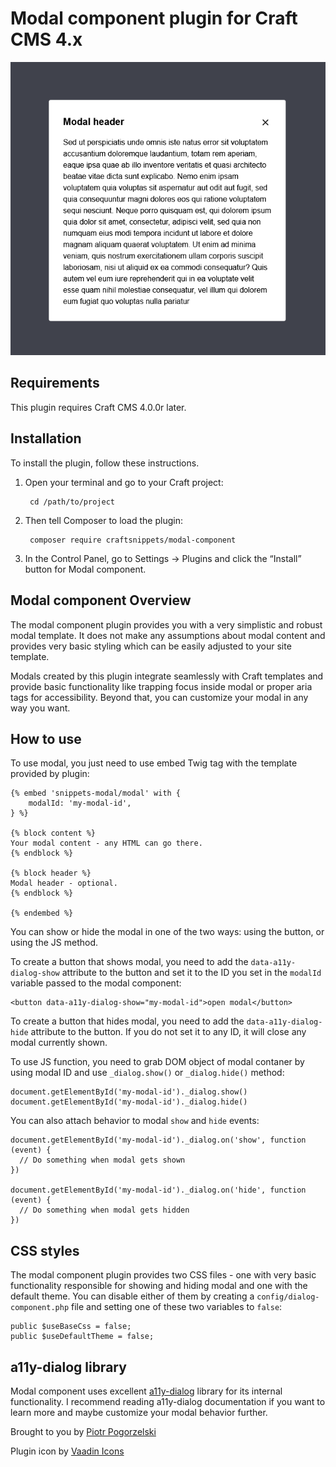 # Modal component plugin for Craft CMS 4.x

![Screenshot](resources/img/modal.png)

## Requirements

This plugin requires Craft CMS 4.0.0r later.

## Installation

To install the plugin, follow these instructions.

1. Open your terminal and go to your Craft project:

        cd /path/to/project

2. Then tell Composer to load the plugin:

        composer require craftsnippets/modal-component

3. In the Control Panel, go to Settings → Plugins and click the “Install” button for Modal component.

## Modal component Overview

The modal component plugin provides you with a very simplistic and robust modal template. It does not make any assumptions about modal content and provides very basic styling which can be easily adjusted to your site template.

Modals created by this plugin integrate seamlessly with Craft templates and provide basic functionality like trapping focus inside modal or proper aria tags for accessibility. Beyond that, you can customize your modal in any way you want.

## How to use

To use modal, you just need to use embed Twig tag with the template provided by plugin:

```
{% embed 'snippets-modal/modal' with {
    modalId: 'my-modal-id',
} %}

{% block content %}
Your modal content - any HTML can go there.
{% endblock %}

{% block header %}
Modal header - optional.
{% endblock %}

{% endembed %}
```

You can show or hide the modal in one of the two ways: using the button, or using the JS method. 

To create a button that shows modal, you need to add the `data-a11y-dialog-show` attribute to the button and set it to the ID you set in the `modalId` variable passed to the modal component:

```
<button data-a11y-dialog-show="my-modal-id">open modal</button>
```

To create a button that hides modal, you need to add the `data-a11y-dialog-hide` attribute to the button. If you do not set it to any ID, it will close any modal currently shown.

To use JS function, you need to grab DOM object of modal contaner by using modal ID and use `_dialog.show()` or `_dialog.hide()` method:

```
document.getElementById('my-modal-id')._dialog.show()
document.getElementById('my-modal-id')._dialog.hide()
```

You can also attach behavior to modal `show` and `hide` events:

```
document.getElementById('my-modal-id')._dialog.on('show', function (event) {
  // Do something when modal gets shown
})

document.getElementById('my-modal-id')._dialog.on('hide', function (event) {
  // Do something when modal gets hidden
})
```

## CSS styles

The modal component plugin provides two CSS files - one with very basic functionality responsible for showing and hiding modal and one with the default theme. You can disable either of them by creating a `config/dialog-component.php` file and setting one of these two variables to `false`:

```
public $useBaseCss = false;
public $useDefaultTheme = false;
```

## a11y-dialog library

Modal component uses excellent [a11y-dialog](https://a11y-dialog.netlify.app/) library for its internal functionality. I recommend reading a11y-dialog documentation if you want to learn more and maybe customize your modal behavior further.

Brought to you by [Piotr Pogorzelski](http://craftsnippets.com/)

Plugin icon by [Vaadin Icons](https://iconscout.com/free-icon/modal-10)
